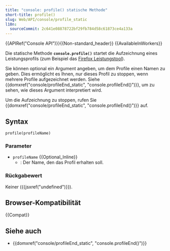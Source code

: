 ```yaml
---
title: "console: profile() statische Methode"
short-title: profile()
slug: Web/API/console/profile_static
l10n:
  sourceCommit: 2c641e08878722bf29fb784d58c61873ce4a133a
---
```


{{APIRef("Console API")}}{{Non-standard_header}} {{AvailableInWorkers}}

Die statische Methode **`console.profile()`** startet die Aufzeichnung eines Leistungsprofils (zum Beispiel das [Firefox Leistungstool](https://firefox-source-docs.mozilla.org/devtools-user/performance/index.html)).

Sie können optional ein Argument angeben, um dem Profile einen Namen zu geben. Dies ermöglicht es Ihnen, nur dieses Profil zu stoppen, wenn mehrere Profile aufgezeichnet werden. Siehe {{domxref("console/profileEnd_static", "console.profileEnd()")}}, um zu sehen, wie dieses Argument interpretiert wird.

Um die Aufzeichnung zu stoppen, rufen Sie {{domxref("console/profileEnd_static", "console.profileEnd()")}} auf.

## Syntax

```js-nolint
profile(profileName)
```

### Parameter

- `profileName` {{Optional_Inline}}
  - : Der Name, den das Profil erhalten soll.

### Rückgabewert

Keiner ({{jsxref("undefined")}}).

## Browser-Kompatibilität

{{Compat}}

## Siehe auch

- {{domxref("console/profileEnd_static", "console.profileEnd()")}}
